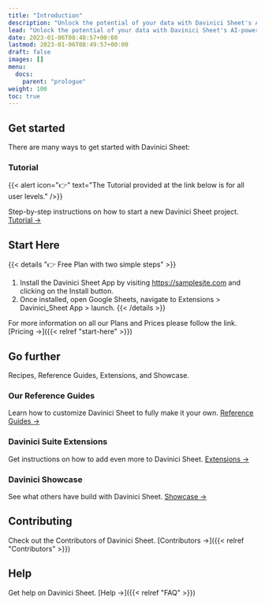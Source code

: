 ```yaml
---
title: "Introduction"
description: "Unlock the potential of your data with Davinici Sheet's AI-powered solutions. Experience personalized content and effortless analysis for quick and easy results."
lead: "Unlock the potential of your data with Davinici Sheet's AI-powered solutions. Experience personalized content and effortless analysis for quick and easy results."
date: 2023-01-06T08:48:57+00:00
lastmod: 2023-01-06T08:49:57+00:00
draft: false
images: []
menu:
  docs:
    parent: "prologue"
weight: 100
toc: true
---
```


## Get started

There are many ways to get started with Davinici Sheet:

### Tutorial

{{< alert icon="👉" text="The Tutorial provided at the link below is for all user levels." />}}

Step-by-step instructions on how to start a new Davinici Sheet project. [Tutorial →](https://workspace.google.com/u/2/marketplace/app/davinici_sheets)

## Start Here

{{< details "👉 Free Plan with two simple steps" >}}
1. Install the Davinici Sheet App by visiting https://samplesite.com and clicking on the Install button.
2. Once installed, open Google Sheets, navigate to Extensions > Davinici_Sheet App > launch.
{{< /details >}}

For more information on all our Plans and Prices please follow the link. [Pricing →]({{< relref "start-here" >}})

## Go further

Recipes, Reference Guides, Extensions, and Showcase.

### Our Reference Guides

Learn how to customize Davinici Sheet to fully make it your own. [Reference Guides →](https://getdoks.org/docs/reference-guides/security/)

### Davinici Suite Extensions

Get instructions on how to add even more to Davinici Sheet. [Extensions →](https://getdoks.org/docs/extensions/breadcrumb-navigation/)

### Davinici Showcase

See what others have build with Davinici Sheet. [Showcase →](https://getdoks.org/showcase/electric-blocks/)

## Contributing

Check out the Contributors of Davinici Sheet. [Contributors →]({{< relref "Contributors" >}})

## Help

Get help on Davinici Sheet. [Help →]({{< relref "FAQ" >}})
